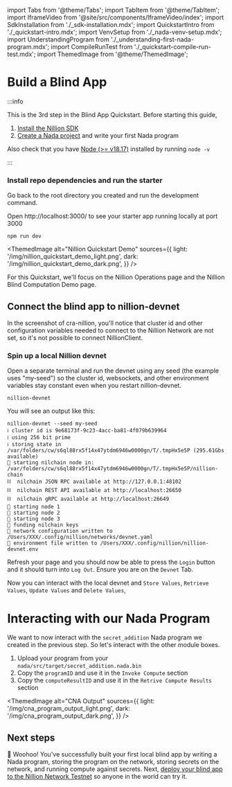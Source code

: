 import Tabs from '@theme/Tabs';
import TabItem from '@theme/TabItem';
import IframeVideo from '@site/src/components/IframeVideo/index';
import SdkInstallation from './\_sdk-installation.mdx';
import QuickstartIntro from './\_quickstart-intro.mdx';
import VenvSetup from './\_nada-venv-setup.mdx';
import UnderstandingProgram from './\_understanding-first-nada-program.mdx';
import CompileRunTest from './\_quickstart-compile-run-test.mdx';
import ThemedImage from '@theme/ThemedImage';

# Build a Blind App

:::info

This is the 3rd step in the Blind App Quickstart. Before starting this guide,

1. [Install the Nillion SDK](/quickstart-install)
2. [Create a Nada project](/quickstart-nada) and write your first Nada program

Also check that you have [Node (>= v18.17)](https://nodejs.org/en/download/) installed by running
`node -v`

:::


### Install repo dependencies and run the starter

Go back to the root directory you created and run the development command. 

Open http://localhost:3000/ to see your starter app running locally at port 3000


```
npm run dev
```


<ThemedImage
  alt="Nillion Quickstart Demo"
  sources={{
    light: '/img/nillion_quickstart_demo_light.png',
    dark: '/img/nillion_quickstart_demo_dark.png',
  }}
/>

For this Quickstart, we'll focus on the Nillion Operations page and the Nillion Blind Computation Demo page.

## Connect the blind app to nillion-devnet

In the screenshot of cra-nillion, you'll notice that cluster id and other configuration variables needed to connect to the Nillion Network are not set, so it's not possible to connect NillionClient.

### Spin up a local Nillion devnet

Open a separate terminal and run the devnet using any seed (the example uses "my-seed") so the cluster id, websockets, and other environment variables stay constant even when you restart nillion-devnet.

```shell
nillion-devnet
```

You will see an output like this:

```
nillion-devnet --seed my-seed
ℹ️ cluster id is 9e68173f-9c23-4acc-ba81-4f079b639964
ℹ️ using 256 bit prime
ℹ️ storing state in /var/folders/cw/s6ql88rx5f14x47ytdm6946w0000gn/T/.tmpHx5e5P (295.61Gbs available)
🏃 starting nilchain node in: /var/folders/cw/s6ql88rx5f14x47ytdm6946w0000gn/T/.tmpHx5e5P/nillion-chain
⛓  nilchain JSON RPC available at http://127.0.0.1:48102
⛓  nilchain REST API available at http://localhost:26650
⛓  nilchain gRPC available at http://localhost:26649
🏃 starting node 1
🏃 starting node 2
🏃 starting node 3
👛 funding nilchain keys
📝 network configuration written to /Users/XXX/.config/nillion/networks/devnet.yaml
🌄 environment file written to /Users/XXX/.config/nillion/nillion-devnet.env
```

Refresh your page and you should now be able to press the `Login` button and it should turn into `Log Out`. Ensure you are on the `Devnet` Tab.

Now you can interact with the local devnet and `Store Values`,  `Retrieve Values`, `Update Values` and `Delete Values`, 


# Interacting with our Nada Program

We want to now interact with the `secret_addition` Nada program we created in the previous step. So let's interact with the other module boxes. 

1. Upload your program from your `nada/src/target/secret_addition.nada.bin`
2. Copy the `programID` and use it in the `Invoke Compute` section
3. Copy the `computeResultID` and use it in the `Retrive Compute Results` section

<ThemedImage
  alt="CNA Output"
  sources={{
    light: '/img/cna_program_output_light.png',
    dark: '/img/cna_program_output_dark.png',
  }}
/>

## Next steps

🚀 Woohoo! You've successfully built your first local blind app by writing a Nada program, storing the program on the network, storing secrets on the network, and running compute against secrets. Next, [deploy your blind app to the Nillion Network Testnet](/quickstart-testnet) so anyone in the world can try it.
